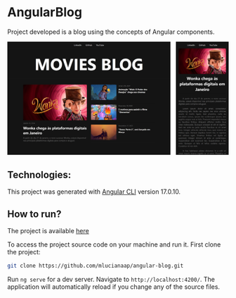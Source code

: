 # AngularBlog

Project developed is a blog using the concepts of Angular components.

![Screenshot](.github/screenshot.png)

## Technologies:

This project was generated with [Angular CLI](https://github.com/angular/angular-cli) version 17.0.10.

## How to run? 
The project is available [here](https://movies-blog-mlucianaap.vercel.app/)

To access the project source code on your machine and run it. First clone the project:

```sh
git clone https://github.com/mlucianaap/angular-blog.git
```

Run `ng serve` for a dev server. Navigate to `http://localhost:4200/`. The application will automatically reload if you change any of the source files.